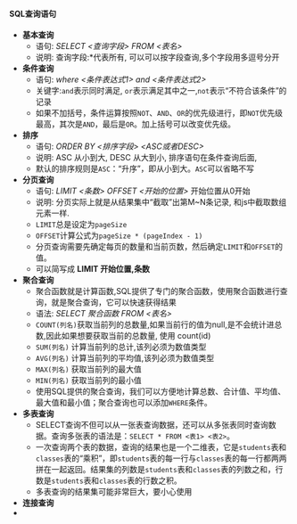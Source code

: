 





#### SQL查询语句

- **基本查询**
  - 语句: *SELECT <查询字段> FROM <表名>*   
  - 说明: 查询字段:*代表所有, 可以可以按字段查询,多个字段用多逗号分开
- **条件查询**
  - 语句: *where <条件表达式1> and <条件表达式2>* 
  - 关键字:`and`表示同时满足, `or`表示满足其中之一,`not`表示“不符合该条件”的记录
  - 如果不加括号，条件运算按照`NOT`、`AND`、`OR`的优先级进行，即`NOT`优先级最高，其次是`AND`，最后是`OR`。加上括号可以改变优先级。
- **排序**
  - 语句: *ORDER BY <排序字段> <ASC或者DESC>*
  - 说明: ASC 从小到大, DESC 从大到小,  排序语句在条件查询后面,
  - 默认的排序规则是`ASC`：“升序”，即从小到大。`ASC`可以省略不写
- **分页查询**
  - 语句: *LIMIT <条数> OFFSET <开始的位置>* 开始位置从0开始
  - 说明: 分页实际上就是从结果集中“截取”出第M~N条记录, 和js中截取数组元素一样.
  - `LIMIT`总是设定为`pageSize` 
  - `OFFSET`计算公式为`pageSize * (pageIndex - 1)`
  - 分页查询需要先确定每页的数量和当前页数，然后确定`LIMIT`和`OFFSET`的值。
  - 可以简写成 **LIMIT 开始位置,条数**  
- **聚合查询**
  - 聚合函数就是计算函数,SQL提供了专门的聚合函数，使用聚合函数进行查询，就是聚合查询，它可以快速获得结果
  - 语法: *SELECT 聚合函数 FROM <表名>*  
  - `COUNT(列名)`获取当前列的总数量,如果当前行的值为null,是不会统计进总数,因此如果想要获取当前的总数量, 使用 count(id)
  - `SUM(列名)` 计算当前列的总计,该列必须为数值类型
  - `AVG(列名)` 计算当前列的平均值,该列必须为数值类型
  - `MAX(列名)` 获取当前列的最大值
  - `MIN(列名)` 获取当前列的最小值
  - 使用SQL提供的聚合查询，我们可以方便地计算总数、合计值、平均值、最大值和最小值；聚合查询也可以添加`WHERE`条件。
- **多表查询**
  - SELECT查询不但可以从一张表查询数据，还可以从多张表同时查询数据。查询多张表的语法是：`SELECT * FROM <表1> <表2>`。
  - 一次查询两个表的数据，查询的结果也是一个二维表，它是`students`表和`classes`表的“乘积”，即`students`表的每一行与`classes`表的每一行都两两拼在一起返回。结果集的列数是`students`表和`classes`表的列数之和，行数是`students`表和`classes`表的行数之积。
  - 多表查询的结果集可能非常巨大，要小心使用
- **连接查询**
- 

